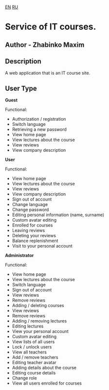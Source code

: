 [EN](/README.md) [RU](/README.ru.md)
# Service of IT courses.
## Author - Zhabinko Maxim

## Description
A web application that is an IT course site.
## User Type
**Guest**

Functional:
* Authorization / registration
* Switch language
* Retrieving a new password
* View home page
* View lectures about the course
* View reviews
* View company description

**User**

Functional:
* View home page
* View lectures about the course
* View reviews
* View company description
* Sign out of account
* Change language
* Change password
* Editing personal information (name, surname)
* Custom avatar editing
* Enrolled for courses
* Leaving reviews
* Deleting your reviews
* Balance replenishment
* Visit to your personal account

**Administrator**

Functional:
* View home page
* View lectures about the course
* Switch language
* Sign out of account
* View reviews
* Remove reviews
* Adding / deleting courses
* View reviews
* Remove reviews
* Adding / removing lectures
* Editing lectures
* View your personal account
* Custom avatar editing
* View lists of all users
* Lock / unlock users
* View all teachers
* Add / remove teachers
* Editing teacher avatar
* Adding details about the course
* Editing course details
* Change role
* View all users enrolled for courses
